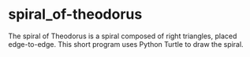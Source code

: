 # spiral_of-theodorus
The spiral of Theodorus is a spiral composed of right triangles, placed edge-to-edge. This short program uses Python Turtle to draw the spiral.
